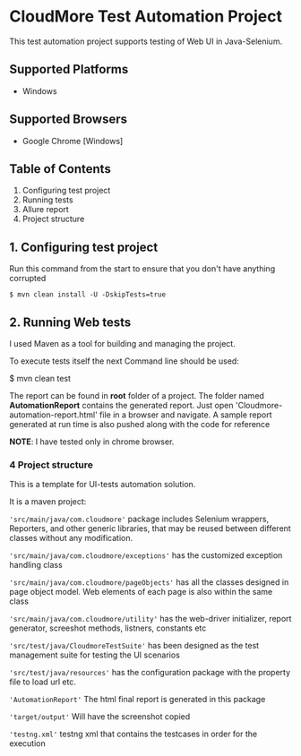 # CloudMore Test Automation Project
This test automation project supports testing of Web UI in Java-Selenium.

## Supported Platforms
* Windows

## Supported Browsers
* Google Chrome [Windows]

## Table of Contents
1. Configuring test project
2. Running tests
3. Allure report
4. Project structure

## 1. Configuring test project

Run this command from the start to ensure that you don't have anything corrupted

```
$ mvn clean install -U -DskipTests=true
```

## 2. Running Web tests

I used Maven as a tool for building and managing the project. 

To execute tests itself the next Command line should be used:

$ mvn clean test

The report can be found in **root** folder of a project. The folder named **AutomationReport** contains the generated report. 
Just open 'Cloudmore-automation-report.html' file in a browser and navigate. A sample report generated at run time is also pushed along with the code for reference 

**NOTE**: I have tested only in chrome browser.


### 4 Project structure

This is a template for UI-tests automation solution.

It is a maven project:

`'src/main/java/com.cloudmore'` package includes Selenium wrappers, Reporters, and other generic libraries, that may be reused between different classes without any modification.

`'src/main/java/com.cloudmore/exceptions'` has the customized exception handling class

`'src/main/java/com.cloudmore/pageObjects'` has all the classes designed in page object model. Web elements of each page is also within the same class

`'src/main/java/com.cloudmore/utility'` has the web-driver initializer, report generator, screeshot methods, listners, constants etc

`'src/test/java/CloudmoreTestSuite'` has been designed as the test management suite for testing the UI scenarios

`'src/test/java/resources'` has the configuration package with the property file to load url etc.

`'AutomationReport'` The html final report is generated in this package

`'target/output'` Will have the screenshot copied

`'testng.xml'` testng xml that contains the testcases in order for the execution

